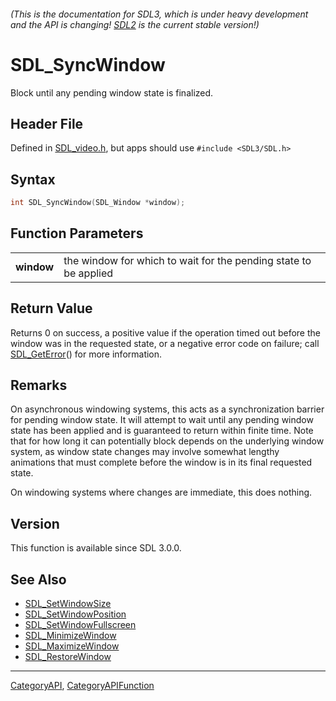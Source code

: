 ###### (This is the documentation for SDL3, which is under heavy development and the API is changing! [SDL2](https://wiki.libsdl.org/SDL2/) is the current stable version!)
# SDL_SyncWindow

Block until any pending window state is finalized.

## Header File

Defined in [SDL_video.h](https://github.com/libsdl-org/SDL/blob/main/include/SDL3/SDL_video.h), but apps should use `#include <SDL3/SDL.h>`

## Syntax

```c
int SDL_SyncWindow(SDL_Window *window);

```

## Function Parameters

|                |                                                                  |
| -------------- | ---------------------------------------------------------------- |
| **window**     | the window for which to wait for the pending state to be applied |

## Return Value

Returns 0 on success, a positive value if the operation timed out before
the window was in the requested state, or a negative error code on failure;
call [SDL_GetError](SDL_GetError)() for more information.

## Remarks

On asynchronous windowing systems, this acts as a synchronization barrier
for pending window state. It will attempt to wait until any pending window
state has been applied and is guaranteed to return within finite time. Note
that for how long it can potentially block depends on the underlying window
system, as window state changes may involve somewhat lengthy animations
that must complete before the window is in its final requested state.

On windowing systems where changes are immediate, this does nothing.

## Version

This function is available since SDL 3.0.0.

## See Also

* [SDL_SetWindowSize](SDL_SetWindowSize)
* [SDL_SetWindowPosition](SDL_SetWindowPosition)
* [SDL_SetWindowFullscreen](SDL_SetWindowFullscreen)
* [SDL_MinimizeWindow](SDL_MinimizeWindow)
* [SDL_MaximizeWindow](SDL_MaximizeWindow)
* [SDL_RestoreWindow](SDL_RestoreWindow)

----
[CategoryAPI](CategoryAPI), [CategoryAPIFunction](CategoryAPIFunction)

